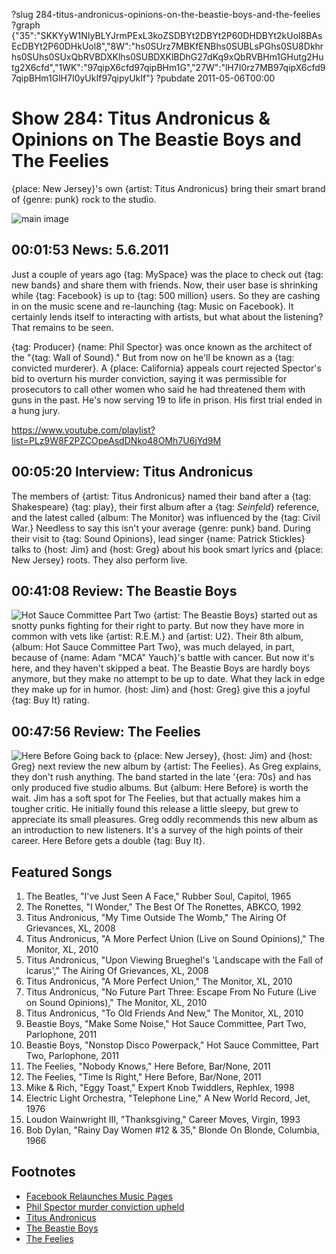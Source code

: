 ?slug 284-titus-andronicus-opinions-on-the-beastie-boys-and-the-feelies
?graph {"35":"SKKYyW1NIyBLYJrmPExL3koZSDBYt2DBYt2P60DHDBYt2kUol8BAsEcDBYt2P60DHkUol8","8W":"hs0SUrz7MBKfENBhs0SUBLsPGhs0SU8Dkhrhs0SUhs0SUxQbRVBDXKlhs0SUBDXKlBDhG27dKq9xQbRVBHm1GHutg2Hutg2X6cfd","1WK":"97qipX6cfd97qipBHm1G","27W":"lH7I0rz7MB97qipX6cfd97qipBHm1GlH7I0yUkIf97qipyUkIf"}
?pubdate 2011-05-06T00:00

# Show 284: Titus Andronicus & Opinions on The Beastie Boys and The Feelies
{place: New Jersey}'s own {artist: Titus Andronicus} bring their smart brand of {genre: punk} rock to the studio.

![main image](http://static.soundopinions.org/images/2011/titus.jpg)

## 00:01:53 News: 5.6.2011
Just a couple of years ago {tag: MySpace} was the place to check out {tag: new bands} and share them with friends. Now, their user base is shrinking while {tag: Facebook} is up to {tag: 500 million} users. So they are cashing in on the music scene and re-launching {tag: Music on Facebook}. It certainly lends itself to interacting with artists, but what about the listening? That remains to be seen.

{tag: Producer} {name: Phil Spector} was once known as the architect of the "{tag: Wall of Sound}." But from now on he'll be known as a {tag: convicted murderer}. A {place: California} appeals court rejected Spector's bid to overturn his murder conviction, saying it was permissible for prosecutors to call other women who said he had threatened them with guns in the past. He's now serving 19 to life in prison. His first trial ended in a hung jury.

https://www.youtube.com/playlist?list=PLz9W8F2PZCOpeAsdDNko48OMh7U6jYd9M

## 00:05:20 Interview: Titus Andronicus
The members of {artist: Titus Andronicus} named their band after a {tag: Shakespeare} {tag: play}, their first album after a {tag: *Seinfeld*} reference, and the latest called {album: The Monitor} was influenced by the {tag: Civil War.} Needless to say this isn't your average {genre: punk} band. During their visit to {tag: Sound Opinions}, lead singer {name: Patrick Stickles} talks to {host: Jim} and {host: Greg} about his book smart lyrics and {place: New Jersey} roots. They also perform live. 

## 00:41:08 Review: The Beastie Boys
![Hot Sauce Committee Part Two](//static.soundopinions.org/images/2017/artworks-000006672528-senf1x-t500x500.jpg)
{artist: The Beastie Boys} started out as snotty punks fighting for their right to party. But now they have more in common with vets like {artist: R.E.M.} and {artist: U2}. Their 8th album, {album: Hot Sauce Committee Part Two}, was much delayed, in part, because of {name: Adam "MCA" Yauch}'s battle with cancer. But now it's here, and they haven't skipped a beat. The Beastie Boys are hardly boys anymore, but they make no attempt to be up to date. What they lack in edge they make up for in humor. {host: Jim} and {host: Greg} give this a joyful {tag: Buy It} rating.

## 00:47:56 Review: The Feelies
![Here Before](http://is2.mzstatic.com/image/thumb/Music/v4/04/25/e0/0425e03b-8ff1-418d-a672-ef03db6a11a9/source/600x600bb.jpg "261716484/428844206")
Going back to {place: New Jersey}, {host: Jim} and {host: Greg} next review the new album by {artist: The Feelies}. As Greg explains, they don't rush anything. The band started in the late '{era: 70s} and has only produced five studio albums. But {album: Here Before} is worth the wait. Jim has a soft spot for The Feelies, but that actually makes him a tougher critic. He initially found this release a little sleepy, but grew to appreciate its small pleasures. Greg oddly recommends this new album as an introduction to new listeners. It's a survey of the high points of their career. Here Before gets a double {tag: Buy It}.

## Featured Songs
1. The Beatles, "I've Just Seen A Face," Rubber Soul, Capitol, 1965
2. The Ronettes, "I Wonder," The Best Of The Ronettes, ABKCO, 1992
3. Titus Andronicus, "My Time Outside The Womb," The Airing Of Grievances, XL, 2008
4. Titus Andronicus, "A More Perfect Union (Live on Sound Opinions)," The Monitor, XL, 2010
5. Titus Andronicus, "Upon Viewing Brueghel's 'Landscape with the Fall of Icarus'," The Airing Of Grievances, XL, 2008
6. Titus Andronicus, "A More Perfect Union," The Monitor, XL, 2010
7. Titus Andronicus, "No Future Part Three: Escape From No Future (Live on Sound Opinions)," The Monitor, XL, 2010
8. Titus Andronicus, "To Old Friends And New," The Monitor, XL, 2010
9. Beastie Boys, "Make Some Noise," Hot Sauce Committee, Part Two, Parlophone, 2011
10. Beastie Boys, "Nonstop Disco Powerpack," Hot Sauce Committee, Part Two, Parlophone, 2011
11. The Feelies, "Nobody Knows," Here Before, Bar/None, 2011
12. The Feelies, "Time Is Right," Here Before, Bar/None, 2011
13. Mike & Rich, "Eggy Toast," Expert Knob Twiddlers, Rephlex, 1998
14. Electric Light Orchestra, "Telephone Line," A New World Record, Jet, 1976
15. Loudon Wainwright III, "Thanksgiving," Career Moves, Virgin, 1993
16. Bob Dylan, "Rainy Day Women #12 & 35," Blonde On Blonde, Columbia, 1966


## Footnotes
- [Facebook Relaunches Music Pages](http://www.sfweekly.com/shookdown/2011/05/03/facebook-relaunches-its-music-pages-but-whats-the-big-deal)
- [Phil Spector murder conviction upheld](http://www.rollingstone.com/music/news/phil-spector-murder-conviction-upheld-20110503)
- [Titus Andronicus](http://titusandronicus.net/)
- [The Beastie Boys](http://blog.beastieboys.com/)
- [The Feelies](http://thefeeliesweb.com/)
